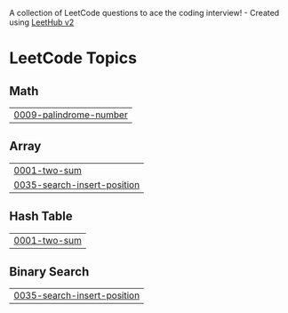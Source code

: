 A collection of LeetCode questions to ace the coding interview! - Created using [LeetHub v2](https://github.com/arunbhardwaj/LeetHub-2.0)
<!---LeetCode Topics Start-->
# LeetCode Topics
## Math
|  |
| ------- |
| [0009-palindrome-number](https://github.com/anshit-1223/solving_leetcode_problems/tree/master/0009-palindrome-number) |
## Array
|  |
| ------- |
| [0001-two-sum](https://github.com/anshit-1223/solving_leetcode_problems/tree/master/0001-two-sum) |
| [0035-search-insert-position](https://github.com/anshit-1223/solving_leetcode_problems/tree/master/0035-search-insert-position) |
## Hash Table
|  |
| ------- |
| [0001-two-sum](https://github.com/anshit-1223/solving_leetcode_problems/tree/master/0001-two-sum) |
## Binary Search
|  |
| ------- |
| [0035-search-insert-position](https://github.com/anshit-1223/solving_leetcode_problems/tree/master/0035-search-insert-position) |
<!---LeetCode Topics End-->